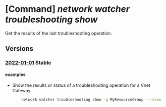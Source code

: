 # [Command] _network watcher troubleshooting show_

Get the results of the last troubleshooting operation.

## Versions

### [2022-01-01](/Resources/mgmt-plane/L3N1YnNjcmlwdGlvbnMve30vcmVzb3VyY2Vncm91cHMve30vcHJvdmlkZXJzL21pY3Jvc29mdC5uZXR3b3JrL25ldHdvcmt3YXRjaGVycy97fS9xdWVyeXRyb3VibGVzaG9vdHJlc3VsdA==/2022-01-01.xml) **Stable**

<!-- mgmt-plane /subscriptions/{}/resourcegroups/{}/providers/microsoft.network/networkwatchers/{}/querytroubleshootresult 2022-01-01 -->

#### examples

- Show the results or status of a troubleshooting operation for a Vnet Gateway.
    ```bash
        network watcher troubleshooting show -g MyResourceGroup --resource MyVnetGateway --resource-type vnetGateway
    ```
